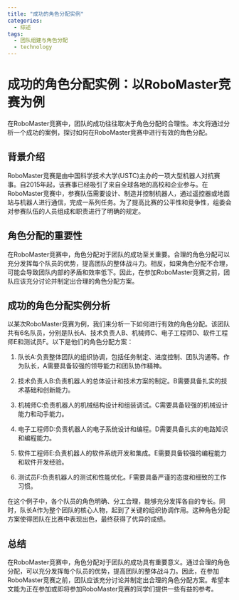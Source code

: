 ```yaml
---  
title: "成功的角色分配实例"  
categories:  
  - 综述  
tags: 
  - 团队组建与角色分配 
  - technology  
---  
```


# 成功的角色分配实例：以RoboMaster竞赛为例

在RoboMaster竞赛中，团队的成功往往取决于角色分配的合理性。本文将通过分析一个成功的案例，探讨如何在RoboMaster竞赛中进行有效的角色分配。

## 背景介绍

RoboMaster竞赛是由中国科学技术大学(USTC)主办的一项大型机器人对抗赛事。自2015年起，该赛事已经吸引了来自全球各地的高校和企业参与。在RoboMaster竞赛中，参赛队伍需要设计、制造并控制机器人，通过遥控器或地面站与机器人进行通信，完成一系列任务。为了提高比赛的公平性和竞争性，组委会对参赛队伍的人员组成和职责进行了明确的规定。

## 角色分配的重要性

在RoboMaster竞赛中，角色分配对于团队的成功至关重要。合理的角色分配可以充分发挥每个队员的优势，提高团队的整体战斗力。相反，如果角色分配不合理，可能会导致团队内部的矛盾和效率低下。因此，在参加RoboMaster竞赛之前，团队应该充分讨论并制定出合理的角色分配方案。

## 成功的角色分配实例分析

以某次RoboMaster竞赛为例，我们来分析一下如何进行有效的角色分配。该团队共有6名队员，分别是队长A、技术负责人B、机械师C、电子工程师D、软件工程师E和测试员F。以下是他们的角色分配方案：

1. 队长A:负责整体团队的组织协调，包括任务制定、进度控制、团队沟通等。作为队长，A需要具备较强的领导能力和团队协作精神。

2. 技术负责人B:负责机器人的总体设计和技术方案的制定。B需要具备扎实的技术基础和创新能力。

3. 机械师C:负责机器人的机械结构设计和组装调试。C需要具备较强的机械设计能力和动手能力。

4. 电子工程师D:负责机器人的电子系统设计和编程。D需要具备扎实的电路知识和编程能力。

5. 软件工程师E:负责机器人的软件系统开发和集成。E需要具备较强的编程能力和软件开发经验。

6. 测试员F:负责机器人的测试和性能优化。F需要具备严谨的态度和细致的工作习惯。

在这个例子中，各个队员的角色明确、分工合理，能够充分发挥各自的专长。同时，队长A作为整个团队的核心人物，起到了关键的组织协调作用。这种角色分配方案使得团队在比赛中表现出色，最终获得了优异的成绩。

## 总结

在RoboMaster竞赛中，角色分配对于团队的成功具有重要意义。通过合理的角色分配，可以充分发挥每个队员的优势，提高团队的整体战斗力。因此，在参加RoboMaster竞赛之前，团队应该充分讨论并制定出合理的角色分配方案。希望本文能为正在参加或即将参加RoboMaster竞赛的同学们提供一些有益的参考。 
